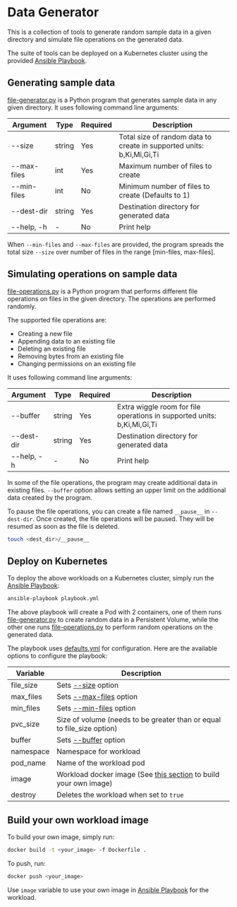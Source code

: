 # Data Generator

This is a collection of tools to generate random sample data in a given directory and simulate file operations on the generated data. 

The suite of tools can be deployed on a Kubernetes cluster using the provided [Ansible Playbook](#deploy-on-kubernetes). 

## Generating sample data

[file-generator.py](./file-generator.py) is a Python program that generates sample data in any given directory. It uses following command line arguments:

| Argument             	| Type   	| Required 	| Description                                                           	|
|----------------------	|--------	|----------	|-----------------------------------------------------------------------	|
| --size <size>        	| string 	| Yes      	| Total size of random data to create in supported units: b,Ki,Mi,Gi,Ti 	|
| --max-files <number> 	| int    	| Yes      	| Maximum number of files to create                                     	|
| --min-files <number> 	| int    	| No       	| Minimum number of files to create (Defaults to 1)                     	|
| --dest-dir <dir>     	| string 	| Yes      	| Destination directory for generated data                              	|
| --help, -h           	| -      	| No       	| Print help                                                            	|

When `--min-files` and `--max-files` are provided, the program spreads the total size `--size` over number of files in the range [min-files, max-files].

## Simulating operations on sample data

[file-operations.py](./file-operations.py) is a Python program that performs different file operations on files in the given directory. The operations are performed randomly.

The supported file operations are:
- Creating a new file
- Appending data to an existing file
- Deleting an existing file
- Removing bytes from an existing file
- Changing permissions on an existing file

It uses following command line arguments:

| Argument         	| Type   	| Required 	| Description                                                             	|
|------------------	|--------	|----------	|-------------------------------------------------------------------------	|
| --buffer <size>  	| string 	| Yes      	| Extra wiggle room for file operations in supported units: b,Ki,Mi,Gi,Ti 	|
| --dest-dir <dir> 	| string 	| Yes      	| Destination directory for generated data                                	|
| --help, -h       	| -      	| No       	| Print help                                                              	|

In some of the file operations, the program may create additional data in existing files. `--buffer` option allows setting an upper limit on the additional data created by the program. 

To pause the file operations, you can create a file named `__pause__` in `--dest-dir`. Once created, the file operations will be paused. They will be resumed as soon as the file is deleted.

```sh
touch <dest_dir>/__pause__
```

## Deploy on Kubernetes

To deploy the above workloads on a Kubernetes cluster, simply run the [Ansible Playbook](./playbook.yml):

```sh
ansible-playbook playbook.yml
```

The above playbook will create a Pod with 2 containers, one of them runs [file-generator.py](./file-generator.py) to create random data in a Persistent Volume, while the other one runs [file-operations.py](./file-operations.py) to perform random operations on the generated data.

The playbook uses [defaults.yml](./defaults.yml) for configuration. Here are the available options to configure the playbook:

| Variable  	| Description                                                                                        	|
|-----------	|----------------------------------------------------------------------------------------------------	|
| file_size 	| Sets [--size](#generating-sample-data) option                                                      	|
| max_files 	| Sets [--max-files](#generating-sample-data) option                                                 	|
| min_files 	| Sets [--min-files](#generating-sample-data) option                                                 	|
| pvc_size  	| Size of volume (needs to be greater than or equal to file_size option)                             	|
| buffer    	| Sets [--buffer](#simulating-operations-on-sample-data) option                                      	|
| namespace 	| Namespace for workload                                                                             	|
| pod_name  	| Name of the workload pod                                                                           	|
| image     	| Workload docker image (See [this section](#build-your-own-workload-image) to build your own image) 	|
| destroy   	| Deletes the workload when set to `true`                                                            	|

## Build your own workload image

To build your own image, simply run:

```sh
docker build -t <your_image> -f Dockerfile .
```

To push, run:

```sh
docker push <your_image>
```

Use `image` variable to use your own image in [Ansible Playbook](#deploy-on-kubernetes) for the workload.